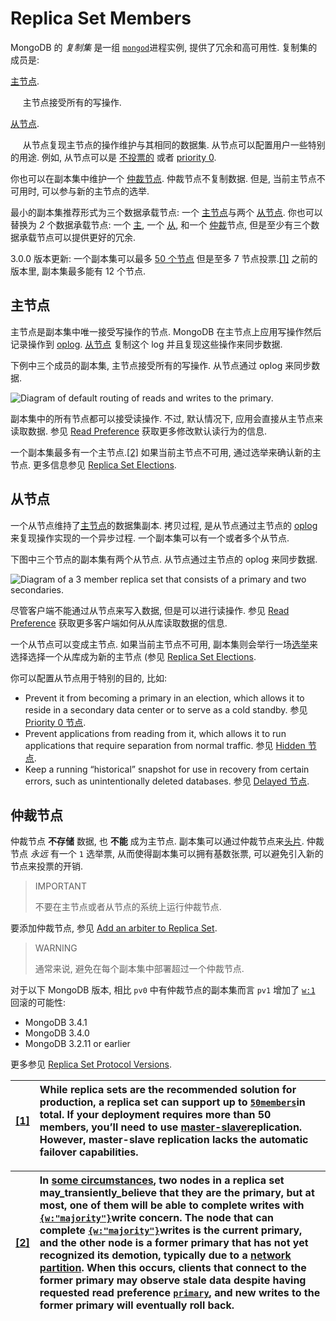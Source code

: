 # Replica Set Members

MongoDB 的 _复制集_ 是一组 [`mongod`](https://docs.mongodb.com/manual/reference/program/mongod/#bin.mongod)进程实例, 提供了冗余和高可用性. 复制集的成员是:

[主节点](https://docs.mongodb.com/manual/core/replica-set-members/#replica-set-primary-member).

&nbsp;&nbsp;&nbsp;&nbsp; 主节点接受所有的写操作.

[从节点](https://docs.mongodb.com/manual/core/replica-set-members/#replica-set-secondary-members).

&nbsp;&nbsp;&nbsp;&nbsp; 从节点复现主节点的操作维护与其相同的数据集. 从节点可以配置用户一些特别的用途. 例如, 从节点可以是 [不投票的](https://docs.mongodb.com/manual/core/replica-set-elections/#replica-set-non-voting-members) 或者 [priority 0](https://docs.mongodb.com/manual/core/replica-set-priority-0-member/#replica-set-secondary-only-members).

你也可以在副本集中维护一个 [仲裁节点](https://docs.mongodb.com/manual/core/replica-set-members/#replica-set-arbiters). 仲裁节点不复制数据. 但是, 当前主节点不可用时, 可以参与新的主节点的选举.

最小的副本集推荐形式为三个数据承载节点: 一个 [主节点](https://docs.mongodb.com/manual/core/replica-set-members/#replica-set-primary-member)与两个 [从节点](https://docs.mongodb.com/manual/core/replica-set-members/#replica-set-secondary-members). 你也可以替换为 _2_ 个数据承载节点: 一个 [主](https://docs.mongodb.com/manual/core/replica-set-members/#replica-set-primary-member), 一个 [从](https://docs.mongodb.com/manual/core/replica-set-members/#replica-set-secondary-members), 和一个 [仲裁](https://docs.mongodb.com/manual/core/replica-set-members/#replica-set-arbiters)节点, 但是至少有三个数据承载节点可以提供更好的冗余.

3.0.0 版本更新: 一个副本集可以最多 [50 个节点](https://docs.mongodb.com/manual/release-notes/3.0/#replica-sets-max-members) 但是至多 7 节点投票.[\[1\]](https://docs.mongodb.com/manual/core/replica-set-members/#master-slave) 之前的版本里, 副本集最多能有 12 个节点.

## 主节点

主节点是副本集中唯一接受写操作的节点. MongoDB 在主节点上应用写操作然后记录操作到 [oplog](https://docs.mongodb.com/manual/core/replica-set-oplog/). [从节点](https://docs.mongodb.com/manual/core/replica-set-members/#replica-set-secondary-members) 复制这个 log 并且复现这些操作来同步数据.

下例中三个成员的副本集, 主节点接受所有的写操作. 从节点通过 oplog 来同步数据.

![](https://docs.mongodb.com/manual/_images/replica-set-read-write-operations-primary.bakedsvg.svg "Diagram of default routing of reads and writes to the primary.")

副本集中的所有节点都可以接受读操作. 不过, 默认情况下, 应用会直接从主节点来读取数据. 参见 [Read Preference](https://docs.mongodb.com/manual/core/read-preference/) 获取更多修改默认读行为的信息.

一个副本集最多有一个主节点.[\[2\]](https://docs.mongodb.com/manual/core/replica-set-members/#edge-cases-2-primaries) 如果当前主节点不可用, 通过选举来确认新的主节点. 更多信息参见 [Replica Set Elections](https://docs.mongodb.com/manual/core/replica-set-elections/).

## 从节点

一个从节点维持了[主节点](https://docs.mongodb.com/manual/reference/glossary/#term-primary)的数据集副本. 拷贝过程, 是从节点通过主节点的 [oplog](https://docs.mongodb.com/manual/core/replica-set-oplog/) 来复现操作实现的一个异步过程. 一个副本集可以有一个或者多个从节点.

下图中三个节点的副本集有两个从节点. 从节点通过主节点的 oplog 来同步数据.

![](https://docs.mongodb.com/manual/_images/replica-set-primary-with-two-secondaries.bakedsvg.svg "Diagram of a 3 member replica set that consists of a primary and two secondaries.")

尽管客户端不能通过从节点来写入数据, 但是可以进行读操作. 参见 [Read Preference](https://docs.mongodb.com/manual/core/read-preference/) 获取更多客户端如何从从库读取数据的信息.

一个从节点可以变成主节点. 如果当前主节点不可用, 副本集则会举行一场[选举](https://docs.mongodb.com/manual/reference/glossary/#term-election)来选择选择一个从库成为新的主节点 (参见 [Replica Set Elections](https://docs.mongodb.com/manual/core/replica-set-elections/).

你可以配置从节点用于特别的目的, 比如:

* Prevent it from becoming a primary in an election, which allows it to reside in a secondary data center or to serve as a cold standby. 参见 [Priority 0 节点](https://docs.mongodb.com/manual/core/replica-set-priority-0-member/).
* Prevent applications from reading from it, which allows it to run applications that require separation from normal traffic. 参见 [Hidden 节点](https://docs.mongodb.com/manual/core/replica-set-hidden-member/).
* Keep a running “historical” snapshot for use in recovery from certain errors, such as unintentionally deleted databases. 参见 [Delayed 节点](https://docs.mongodb.com/manual/core/replica-set-delayed-member/).

## 仲裁节点

仲裁节点 **不存储** 数据, 也 **不能** 成为主节点. 副本集可以通过仲裁节点来[头片](https://docs.mongodb.com/manual/core/replica-set-elections/#replica-set-elections). 仲裁节点 _永远_ 有一个 `1` 选举票, 从而使得副本集可以拥有基数张票, 可以避免引入新的节点来投票的开销.

> IMPORTANT
> 
> 不要在主节点或者从节点的系统上运行仲裁节点.
>

要添加仲裁节点, 参见 [Add an arbiter to Replica Set](https://docs.mongodb.com/manual/tutorial/add-replica-set-arbiter/).

> WARNING
> 
> 通常来说, 避免在每个副本集中部署超过一个仲裁节点.
>

对于以下 MongoDB 版本, 相比 `pv0` 中有仲裁节点的副本集而言 `pv1` 增加了 [`w:1`](https://docs.mongodb.com/manual/reference/write-concern/#writeconcern.<number>) 回滚的可能性:

* MongoDB 3.4.1
* MongoDB 3.4.0
* MongoDB 3.2.11 or earlier

更多参见 [Replica Set Protocol Versions](https://docs.mongodb.com/manual/reference/replica-set-protocol-versions/).

| [\[1\]](https://docs.mongodb.com/manual/core/replica-set-members/#id1) | While replica sets are the recommended solution for production, a replica set can support up to [`50members`](https://docs.mongodb.com/manual/reference/limits/#Number-of-Members-of-a-Replica-Set)in total. If your deployment requires more than 50 members, you’ll need to use [master-slave](https://docs.mongodb.com/manual/core/master-slave/)replication. However, master-slave replication lacks the automatic failover capabilities. |
| :--- | :--- |


| [\[2\]](https://docs.mongodb.com/manual/core/replica-set-members/#id2) | In [some circumstances](https://docs.mongodb.com/manual/reference/read-preference/#edge-cases), two nodes in a replica set may_transiently_believe that they are the primary, but at most, one of them will be able to complete writes with [`{w:"majority"}`](https://docs.mongodb.com/manual/reference/write-concern/#writeconcern."majority")write concern. The node that can complete [`{w:"majority"}`](https://docs.mongodb.com/manual/reference/write-concern/#writeconcern."majority")writes is the current primary, and the other node is a former primary that has not yet recognized its demotion, typically due to a [network partition](https://docs.mongodb.com/manual/reference/glossary/#term-network-partition). When this occurs, clients that connect to the former primary may observe stale data despite having requested read preference [`primary`](https://docs.mongodb.com/manual/reference/read-preference/#primary), and new writes to the former primary will eventually roll back. |
| :--- | :--- |




